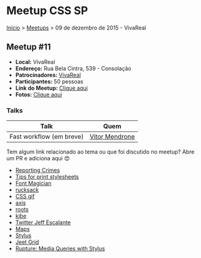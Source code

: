 Meetup CSS SP
======

[Início](../README.md) > [Meetups](../meetups.md) > 09 de dezembro de 2015 - VivaReal

## Meetup #11

* **Local:** VivaReal
* **Endereço:** Rua Bela Cintra, 539 - Consolação
* **Patrocinadores:** [VivaReal](http://www.vivareal.com.br/)
* **Participantes:** 50 pessoas
* **Link do Meetup:** [Clique aqui](http://www.meetup.com/pt/CSS-SP/events/227055481/)
* **Fotos:** [Clique aqui](https://www.flickr.com/photos/raphaelfabeni/albums/72157659891195743)

### Talks

| Talk                            | Quem                                                               
| ------------------------------  | ------------------------------------------------------------------ 
| Fast workflow (em breve)        | [Vitor Mendrone](https://twitter.com/vhmendrone)


Tem algum link relacionado ao tema ou que foi discutido no meetup? Abre um PR e adiciona aqui :heart_eyes:

* [Reporting Crimes](http://reportingcrimes.com/)
* [Tips for print stylesheets](http://www.smashingmagazine.com/2013/03/tips-and-tricks-for-print-style-sheets/)
* [Font Magician](http://jonathantneal.github.io/postcss-font-magician/)
* [rucksack](http://simplaio.github.io/rucksack/)
* [CSS gif](http://imgur.com/gallery/Q3cUg29)
* [axis](http://axis.netlify.com/)
* [roots](http://roots.cx/)
* [kibe](https://github.com/woliveiras/kibe)
* [Twitter Jeff Escalante](https://twitter.com/jescalan)
* [Maps](http://codepen.io/jakealbaugh/post/using-sass-functions-to-access-complex-variable-maps)
* [Stylus](https://learnboost.github.io/stylus/)
* [Jeet Grid](http://jeet.gs/)
* [Rupture: Media Queries with Stylus](https://jenius.github.io/rupture/)
